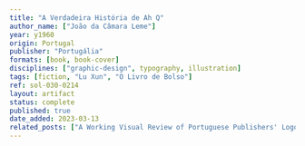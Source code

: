 ```yaml
---
title: "A Verdadeira História de Ah Q"
author_name: ["João da Câmara Leme"]
year: y1960
origin: Portugal
publisher: "Portugália"
formats: [book, book-cover]
disciplines: ["graphic-design", typography, illustration]
tags: [fiction, "Lu Xun", "O Livro de Bolso"]
ref: sol-030-0214
layout: artifact
status: complete
published: true
date_added: 2023-03-13
related_posts: ["A Working Visual Review of Portuguese Publishers' Logos"]
---
```

